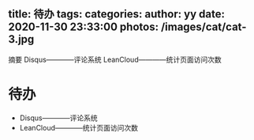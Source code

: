 title: 待办
tags:
categories:
author: yy
date: 2020-11-30 23:33:00
photos: /images/cat/cat-3.jpg
---
摘要
Disqus————评论系统
LeanCloud————统计页面访问次数

<!-- more -->

# 待办

* Disqus————评论系统
* LeanCloud————统计页面访问次数